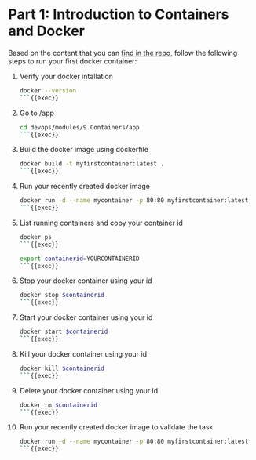 # Part 1: Introduction to Containers and Docker

Based on the content that you can [find in the repo](https://github.com/rolling-scopes-school/devops/modules/9.Containers/Par1), follow the following steps to run your first docker container:

1. Verify your docker intallation

   ```sh
   docker --version
   ```{{exec}}
   ```
2. Go to /app

   ```sh
   cd devops/modules/9.Containers/app
   ```{{exec}}
   ```
3. Build the docker image using dockerfile

   ```sh
   docker build -t myfirstcontainer:latest .
   ```{{exec}}
   ```
4. Run your recently created docker image

   ```sh
   docker run -d --name mycontainer -p 80:80 myfirstcontainer:latest
   ```{{exec}}
   ```
5. List running containers and copy your container id

   ```sh
   docker ps
   ```{{exec}}

   export containerid=YOURCONTAINERID
   ```{{exec}}
   ```
6. Stop your docker container using your id

   ```sh
   docker stop $containerid
   ```{{exec}}
   ```
7. Start your docker container using your id

   ```sh
   docker start $containerid
   ```{{exec}}
   ```
8. Kill your docker container using your id

   ```sh
   docker kill $containerid
   ```{{exec}}
   ```
9. Delete your docker container using your id

   ```sh
   docker rm $containerid
   ```{{exec}}
   ```
10. Run your recently created docker image to validate the task

      ```sh
      docker run -d --name mycontainer -p 80:80 myfirstcontainer:latest
      ```{{exec}}
      ```
